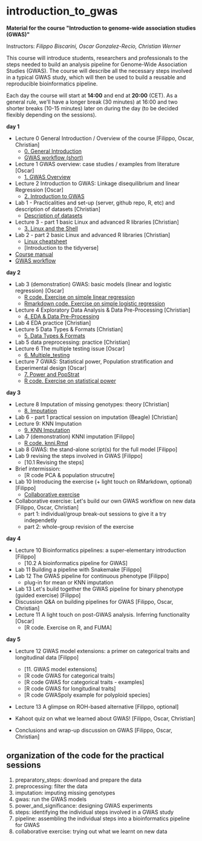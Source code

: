 # introduction_to_gwas

**Material for the course "Introduction to genome-wide association studies (GWAS)"**

Instructors: *Filippo Biscarini, Oscar Gonzalez-Recio, Christian Werner*

This course will introduce students, researchers and professionals to the steps needed to build an analysis pipeline for Genome-Wide Association Studies (GWAS). The course will describe all the necessary steps involved in a typical GWAS study, which will then be used to build a reusable and reproducible bioinformatics pipeline.

Each day the course will start at **14:00** and end at **20:00** (CET).
As a general rule, we'll have a longer break (30 minutes) at 16:00 and two shorter breaks (10-15 minutes) later on during the day (to be decided flexibly depending on the sessions). 

<!-- timetable: [here](https://docs.google.com/spreadsheets/d/1Cy8vBD6I_no8UPzYPU9bz7ASWyI3bc4Y9vcdr5S1TBw/edit#gid=0) -->

**day 1**

- Lecture 0	General Introduction / Overview of the course [Filippo, Oscar, Christian]
    - [0. General Introduction](slides/0_General_Introduction.pdf)
    - [GWAS workflow (short)](slides/GWAS_Workflow_short.pdf)
- Lecture 1	GWAS overview: case studies / examples from literature [Oscar]
    - [1. GWAS Overview](slides/1_GWAS_overview_case_studies_and_examples.pdf)
- Lecture 2	Introduction to GWAS: Linkage disequilibrium and linear Regression [Oscar]
    - [2. Introduction to GWAS](slides/2_GWAS_LD_and_LR.pdf)
- Lab 1 - Practicalities and set-up (server, github repo, R, etc) and description of datasets [Christian]
    - [Description of datasets](slides/Dataset_description.pdf)
- Lecture 3 - part 1 basic Linux and advanced R libraries [Christian]
    - [3. Linux and the Shell](slides/3_Basic_shell.pdf)
- Lab 2 - part 2 basic Linux and advanced R libraries [Christian]
    - [Linux cheatsheet](slides/Linux_cheatsheet.pdf)
    - [Introduction to the tidyverse]<!-- (slides/Tidyverse_Intro.html) -->
 - [Course manual](slides/Introduction_to_GWAS_manual.pdf)
 - [GWAS workflow](slides/GWAS_Workflow.pdf)



**day 2**

- Lab 3 (demonstration) GWAS: basic models (linear and logistic regression) [Oscar]
    - [R code. Exercise on simple linear regression](basic_model/1.Basis_of_linear_regression.R) 
    - [Rmarkdown code. Exercise on simple logistic regression](basic_model/2.exercise.Basis_of_logistic_regression.Rmd)
- Lecture 4 Exploratory Data Analysis & Data Pre-Processing [Christian]
    - [4. EDA & Data Pre-Processing](slides/4_Data_Pre-Processing.pdf)
- Lab 4 EDA practice [Christian]
- Lecture 5 Data Types & Formats [Christian]
    - [5. Data Types & Formats](slides/5_Data_Types_and_Formats.pdf)
- Lab 5 data preprocessing: practice [Christian]
- Lecture 6 The multiple testing issue [Oscar]
    - [6. Multiple_testing](slides/6_MultipleTesting.pdf)
- Lecture 7 GWAS: Statistical power, Population stratification and Experimental design [Oscar] 
    - [7. Power and PopStrat](slides/7_GWAS_experimental_design_and_statistical_power.pdf)
    - [R code. Exercise on statistical power](5.power_and_significance/StatisticalPower_exercise.R)


**day 3**

- Lecture 8	Imputation of missing genotypes: theory [Christian]
    - [8. Imputation](slides/8_Imputation.pdf)
- Lab 6 - part 1 practical session on imputation (Beagle) [Christian]
- Lecture 9: KNN Imputation 
    - [9. KNN Imputation](slides/9_KNN_imputation.pdf)
- Lab 7 (demonstration) KNNI imputation [Filippo]
    - [R code. knni.Rmd](3.imputation/knni.Rmd)
- Lab 8 GWAS: the stand-alone script(s) for the full model [Filippo]
- Lab 9 revising the steps involved in GWAS [Filippo]
    - [10.1 Revising the steps]<!-- (slides/10.1.Revising_the_steps.pdf) -->
- Brief intermission:
    - [R code PCA & population strucutre]<!--(4.gwas/PCA_Screeplots.R) -->
- Lab 10 Introducing the exercise (+ light touch on RMarkdown, optional) [Filippo]
    - [Collaborative exercise](slides/10.0_Collaborative_exercise.pdf)
- Collaborative exercise: Let's build our own GWAS workflow on new data [Filippo, Oscar, Christian]
    - part 1: individual/group break-out sessions to give it a try independetly
    - part 2: whole-group revision of the exercise


**day 4**
- Lecture 10 Bioinformatics pipelines: a super-elementary introduction [Filippo]
    - [10.2 A bioinformatics pipeline for GWAS]<!-- (slides/10.2.A_bioinformatics_pipeline_for_GWAS.pdf) -->
- Lab 11 Building a pipeline with Snakemake [Filippo]
- Lab 12 The GWAS pipeline for continuous phenotype [Filippo]
    - plug-in for mean or KNN imputation
- Lab 13 Let's build together the GWAS pipeline for binary phenotype (guided exercise) [Filippo]
- Discussion Q&A on building pipelines for GWAS [Filippo, Oscar, Christian]
- Lecture 11 A light touch on post-GWAS analysis. Inferring functionality [Oscar]
    - [R code. Exercise on R, and FUMA]<!-- (functional_analysis/getGenesFromSNP.R) -->
    
**day 5**

- Lecture 12 GWAS model extensions: a primer on categorical traits and longitudinal data [Filippo]
    - [11. GWAS model extensions]
    - [R code GWAS for categorical traits]<!-- (model_extensions/1.categorical_gwas.R) -->
    - [R code GWAS for categorical traits - examples]<!-- (model_extensions/2.categorical_gwas_example.Rmd) -->
    - [R code GWAS for longitudinal traits]<!-- (model_extensions/3.longitudinal_gwas.Rmd) -->
    - [R code GWASpoly example for polyploid species]<!-- (model_extensions/4.polyploid_gwas.R) -->

- Lecture 13 A glimpse on ROH-based alternative [Filippo, optional]
- Kahoot quiz on what we learned about GWAS! [Filippo, Oscar, Christian]
- Conclusions and wrap-up discussion on GWAS [Filippo, Oscar, Christian]

## organization of the code for the practical sessions

1. preparatory_steps: download and prepare the data
2. preprocessing: filter the data
3. imputation: imputing missing genotypes
4. gwas: run the GWAS models
5. power_and_significance: designing GWAS experiments
6. steps: identifying the individual steps involved in a GWAS study
7. pipeline: assembling the individual steps into a bioinformatics pipeline for GWAS
8. collaborative exercise: trying out what we learnt on new data
